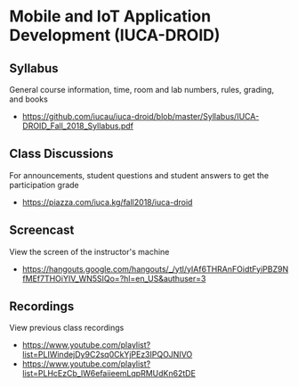 # Mobile and IoT Application Development (IUCA-DROID)

## Syllabus

General course information, time, room and lab numbers, rules, grading, and
books

* <https://github.com/iucau/iuca-droid/blob/master/Syllabus/IUCA-DROID_Fall_2018_Syllabus.pdf>

## Class Discussions

For announcements, student questions and student answers to get the
participation grade

* <https://piazza.com/iuca.kg/fall2018/iuca-droid>

## Screencast

View the screen of the instructor's machine

* <https://hangouts.google.com/hangouts/_/ytl/yIAf6THRAnFOidtFyiPBZ9NfMEf7THOiYIV_WN5SIQo=?hl=en_US&authuser=3>

## Recordings

View previous class recordings

* <https://www.youtube.com/playlist?list=PLIWindejDy9C2sq0CkYjPEz3IPQOJNIVO>
* <https://www.youtube.com/playlist?list=PLHcEzCb_lW6efaiieemLqpRMUdKn62tDE>
